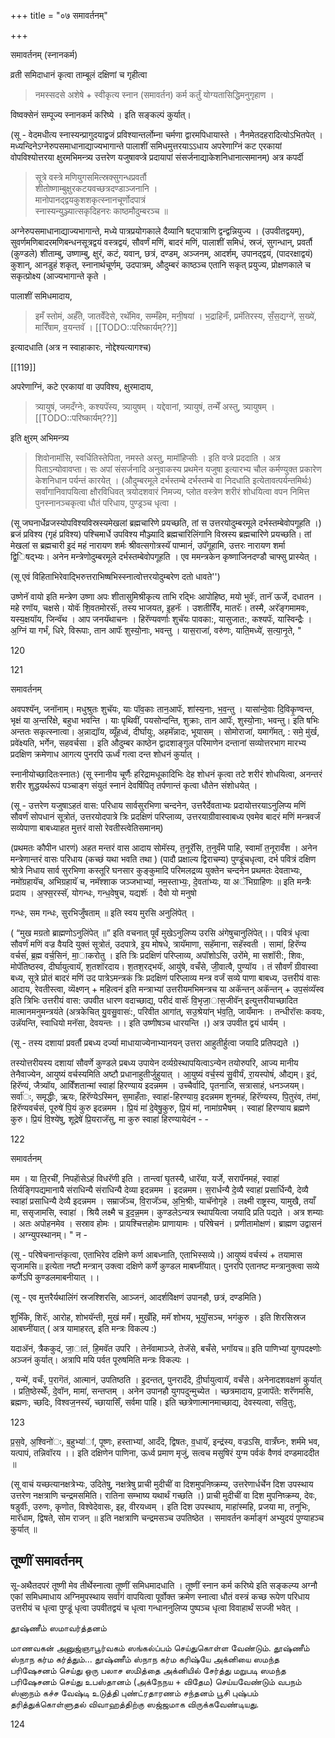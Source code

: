 +++
title = "०७ समावर्तनम्"

+++

समावर्तनम् (स्नानकर्म)

व्रती समिदाधानं कृत्वा ताम्बूलं दक्षिणां च गृहीत्वा 

> नमस्सदसे अशेषे + स्वीकृत्य स्नान (समावर्तन) कर्म कर्तुं योग्यतासिद्धिमनुगृहाण । 

विष्वक्सेनं सम्पूज्य स्नानकर्म करिष्ये । इति सङ्कल्पं कुर्यात्।

(सू - वेदमधीत्य स्नास्यन्प्रागुदयाद्व्रजं प्रविश्यान्तर्लोम्ना चर्मणा द्वारमपिधायास्ते । नैनमेतदहरादित्योऽभितपेत् । मध्यन्दिनेऽग्नेरुपसमाधानाद्याज्यभागान्ते पालाशीं समिधमुत्तरयाऽऽधाय अपरेणाग्निं कट एरकायां वोपविश्योत्तरया क्षुरमभिमन्त्र्य उत्तरेण यजुषावप्त्रे प्रदायापां संसर्जनाद्याकेशनिधानात्समानम्) अत्र कपर्दी

> सूत्रे वस्त्रे मणियुगसमित्स्रक्सुगन्धप्रवर्तौ  
शीतोष्णाम्बुक्षुरकटयवच्छत्रदण्डाञ्जनानि ।  
मानोपानद्द्वयकुशशकृत्स्नानचूर्णोदपात्रं  
स्नास्यन्युञ्ज्यात्सकृदिहनरः काष्ठमौदुम्बरञ्च ॥

अग्नेरुपसमाधानाद्याज्यभागान्ते, मध्ये पात्रप्रयोगकाले दैव्यानि षट्पात्राणि द्वन्द्वन्नियुज्य । (उपवीतद्वयम्), सुवर्णमणिबादरमणिबन्धनसूत्रद्वयं वस्त्रद्वयं, सौवर्णं मणिं, बादरं मणिं, पालाशीं समिधं, स्रजं, सुगन्धान्, प्रवर्तौ (कुण्डले) शीताम्बु, उष्णाम्बु, क्षुरं, कटं, यवान्, छत्रं, दण्डम्, अञ्जनम्, आदर्शम्, उपानद्द्वयं, (पादरक्षाद्वयं) कुशान्, आनडुहं शकृत्, स्नानार्थचूर्णम्, उदपात्रम्, औदुम्बरं काष्ठञ्च एतानि सकृत् प्रयुज्य, प्रोक्षणकाले च सकृत्प्रोक्ष्य (आज्यभागान्ते कृते । 

पालाशीं समिधमादाय, 

> इमँ स्तोमं, अर्हँते, जातवेँदेसे, रथॅमिव, सम्मँहेम, मनी॒षया॑ । भ॒द्राहिनँः, प्रमॅतिरस्य, सँ॒स॒द्यग्ने॑, स॒ख्ये॑, मारिँषाम, व॒यन्तवॅ । [[TODO::परिष्कार्यम्??]]

इत्यादधाति (अत्र न स्वाहाकारः, नोद्देश्यत्यागश्च) 

[[119]]

अपरेणाग्निं, कटे एरकायां वा उपविश्य, क्षुरमादाय,

> त्र्यायुषं, जमदँग्नेः, कश्यपॅस्य, त्र्यायुषम् । यद्देवानां, त्र्यायुषं, तन्मेँ अस्तु, त्र्यायुषम् । [[TODO::परिष्कार्यम्??]]

इति क्षुरम् अभिमन्त्र्य 

> शिवोनामॉसि, स्वर्धितिस्तेपिता, नमस्ते अस्तु, मामॉहिप्सीः । इति वप्त्रे प्रददाति । अत्र पिताऽन्योवावप्ता। सः अपां संसर्जनादि अनुवाकस्य प्रथमेन यजुषा इत्यारभ्य चौल कर्मण्युक्त प्रकारेण केशनिधान पर्यन्तं कारयेत् । (औदुम्बरमूले दर्भस्तम्बे दर्भस्तम्बे वा निदधाति इत्येतावत्पर्यन्तमिर्थः) सर्वांगानिवापयित्वा क्षौरविधिवत् त्रयोदशवारं निमज्य, प्लोत वस्त्रेण शरीरं शोधयित्वा वपन निमित्त पुनस्नानञ्चकृत्वा धौतं परिधाय, पुण्ड्रञ्च धृत्वा ।

(सू जघनार्धेव्रजस्योपविश्यविस्रस्यमेखलां ब्रह्मचारिणे प्रयच्छति, तां स उत्तरयोदुम्बरमूले दर्भस्तम्बेवोपगूहति ।) ब्रजं प्रविश्य (गृहं प्रविश्य) पश्चिमार्धे उपविश्य मौञ्ज्यादि ब्रह्मचारिलिंगानि विस्रस्य ब्रह्मचारिणे प्रयच्छति। तां मेखलां स ब्रह्मचारी इ॒दं महं नारायण शर्मः श्रीवत्सगोत्रस्यॅ पाप्मानं॑, उपॅगूहामि, उत्तरः नारायण शर्मा द्वि॒िषद्भ्यः। अनेन मन्त्रेणोदुम्बरमूले दर्भस्तम्बेवोपगूहति । एव ममन्त्रकेन कृष्णाजिनदण्डौ चाफ्सु प्रास्येत् ।

(सू एवं विहिताभिरेवाद्भिरुत्तराभिष्षभिस्स्नात्वोत्तरयोदुम्बरेण दतो धावते'')

उष्णेनॅ वायो इति मन्त्रेण उष्णा अपः शीतासुमिश्रीकृत्य ताभि रद्भिः आपोहिष्ठ, मयो भुवॅः, तानॅ ऊर्जे, दधातन । महे रणॉय, चक्षसे। योवॅः शि॒वतमोरसॅः, तस्य भाजयत, इ॒हनॅः । उशतीरिँव, मातरॅः। तस्मै, अरॅङ्गमामवः, यस्य॒क्षयॉय, जिन्वॅथ । आप जनयॅथाचनः । हिरॅण्यवर्णाः शुचॅयः पावका:, यासुजात:, कश्यपॅः, यास्विन्द्रैः । अ॒ग्निं या गर्भं, धिरे, विरूपाः, तान आपॅः शुस्यो॒नाः, भवन्तु । यास॒राजा॑, वरु॑णः, याति॒मध्ये॑, स॒त्या॒नृ॒ते, "

120


121

समावर्तनम्

अवपश्यॅन्, जनॉनाम्। मधुश्रुतः शुचॅयः, याः पॉव॒काः तान॒आपॅः, शा॑स्य॒नाः, भ॒व॒न्तु । यासा॑न्दे॒वाः दि॒विकृ॒ण्वन्त, भृक्षं या अ॒न्तरि॑क्षे, बहुधा भवन्ति । याः पृथिवीं, पयसोन्दन्ति, शुक्राः, तान आपॅः, शुस्यो॒नाः, भवन्तु। इति षभिः अन्ततः सकृत्स्नात्वा। अ॒न्नाद्यॉय, व्यूँहध्वं, दीर्घायुः, अहमॅन्नादः, भूयासम् । सोमोराजा॑, यमागॅमत्, : समे॒ मु॑र्ख, प्रवे॑क्ष्यति, भर्गेन, सहवर्चसा । इति औदुम्बर काष्ठेन द्वादशाङ्गुल परिमाणेन दन्तानां सव्योत्तरभाग मारभ्य प्रदक्षिण क्रमेणाध आगत्य पुनरपि ऊर्ध्वं गत्वा दन्त शोधनं कुर्यात् ।

स्नानीयोच्छादितःस्नातः) (सू स्नानीय चूर्णैः हरिद्रामधूकादिभिः देह शोधनं कृत्वा तटे शरीरं शोधयित्वा, अनन्तरं शरीर शुद्धयर्थरूपं पञ्चाङ्ग संयुतं स्नानं देवर्षिपितृ तर्पणान्तं कृत्वा धौतेन संशोधयेत् ।

(सू - उत्तरेण यजुषाऽहतं वास: परिधाय सार्वसुरभिणा चन्दनेन, उत्तरैर्देवताभ्यः प्रदायोत्तरयाऽनुलिप्य मणिं सौवर्णं सोपधानं सूत्रोतं, उत्तरयोदपात्रे त्रिः प्रदक्षिणं परिप्लाव्य, उत्तरयाग्रीवास्वाबध्य एवमेव बादरं मणिं मन्त्रवर्जं सव्येपाणा बाबध्याहत मुत्तरं वासो रेवतीस्त्वेतिसमानम्)

(प्रथमतः कौपीन धारणं) अहत मन्तरं वास आदाय सोमॅस्य, त॒नूरॅसि, त॒नुवँमे पाहि, स्वामॉ त॒नूरावँश । अनेन मन्त्रेणान्तरं वासः परिधाय (कच्छं यथा भवति तथा ) (पादौ प्रक्षाल्य द्विराचम्य) पुण्डूंचधृत्वा, दर्भ पवित्रं दक्षिण श्रोत्रे निधाय सार्व सुरभिणा कस्तूरि घनसार कुङ्कुमादि परिमलद्रव्य युक्तेन चन्दनेन प्रथमतः देवताभ्यः, नमो॑ग्रहायॅच, अभिग्रहायॅ च, नमॅश्शाक जञ्जभाभ्यां, नम॒स्ताभ्यः॒, दे॒वता॑भ्यः, या अॅभिग्राहिणः ॥ इति मन्त्रैः प्रदाय । अ॒फ्स॒रस्सॅ, योगन्धः, गन्ध॒वेषुच, यद्यशॅः । दैवो यो मनुषो

गन्धः, सम गन्धः, सुरभिजुँषताम् ॥ इति स्वय मुरसि अनुलिंपेत् ।




( “मुख मग्रतो ब्राह्मणोऽनुलिंपेत् ॥” इति वचनात् पूर्वं मुखेऽनुलिप्य उरसि अंगेषुचानुलिंपेत्।। पवित्रं धृत्वा सौवर्णं मणिं वज्र वैयदि युक्तं सूत्रोतं, उदपात्रे, इ॒य मोषधे, त्रायॅमाणा, सहॅमाना, सहॅस्वती । सामा॑, हिरॅण्य वर्चसंं, ब्र॒ह्म वर्च॒सिनं, मा॒ाकरोतु । इति त्रिः प्रदक्षिणं परिप्लाव्य, अपॉशोऽसि, उरोंमे, मा सशॉरी:, शिवः, मोपॅतिष्ठस्व, दीर्घायुत्वायॅ, श॒तशॉरदाय। श॒तश॒रद्भयॅः, आयु॑षे, वचँसे, जी॒वात्वै, पुण्यॉय । तं सौवर्णं ग्रीवास्वा बध्य, सूत्रे प्रोतं बादरं मणिं उद पात्रेऽमन्त्रकं त्रिः प्रदक्षिणं परिप्लाव्य मन्त्र वर्जं सव्ये पाणा बाबध्य, उत्तरीयं वासः आदाय, रेवतीस्त्वा, व्यॆक्ष्णन् + महित्वनं इति मन्त्राभ्यां उत्तरीयमभिमन्त्रच या अकॅन्तन् अकॅन्तन् + उप॒संव्यॅस्व इति त्रिभिः उत्तरीयं वास: उपवीत धारण वदाच्छाद्य, परीदं वासॅः वि॒भृजा॒ास॒जीवॅन् इत्युत्तरीयाच्छादित मात्मानमनुमन्त्रयंते (अत्रकेचित् यु॒वसु॒वासः॑:, परिवीत आगा॑त्, सउ॒श्रेया॑न् भ॑व॒ति॒, जायँमानः । तन्धीरॉसः कवयः, उन्नॅयन्ति, स्वाधियो मनॅसा, देवयन्तः ।। इति उष्णीषञ्च धारयन्ति ।) अत्र उपवीत द्वयं धार्यम् ।

(सू - तस्य दशायां प्रवर्तौ प्रबध्य दर्ज्या माधायाज्येनाभ्यानयन् उत्तरा आहुतीर्हुत्वा जयादि प्रतिपद्यते ।)

तस्योत्तरीयस्य दशायां सौवर्णे कुण्डले प्रबध्य उपायेन दर्व्यग्रेस्थापयित्वाऽन्येन तयोरुपरि, आज्य मानीय तेनैवाज्येन, आयुष्यं वर्चस्यमिति अष्टौ प्रधानाहुतीर्जुहुयात् । आ॒युष्यं वर्च॒स्य॑ सु॒वीर्यं, रा॒यस्पोषं॑, औद्यम्। इ॒दं, हिरॅण्यं, जैत्र्यॉय, आविँशतान्मां स्वाहा॑ हिरण्याय इदन्नमम । उच्चैर्वादि, पृतनाजि, सत्रासाहं, धनञ्जयम्। सर्वा॑ः, समृद्धीः, ऋयः, हिरॅण्येऽस्मिन्, स॒माहँताः, स्वाहा॑-हिरण्याय॒ इदन्नमम शुनमहं, हिरॅण्यस्य, पि॒तुरंव, त॑मा॑, हिरॅण्यवर्चसं, पूरुषे॑ पि॒यं कुरु इदन्नमम । प्रि॒यं मा॑ दे॒वेषु॒कुरु, प्रि॒यं मा॑, नामा॑ग्रभैषम् । स्वाहा॑ हिरण्याय ब्रह्मणे कुरु। प्रि॒यं वि॒श्ये॑षु, शूद्रेषे॑ प्रि॒यराजॅसु, मा कुरु स्वाहा॑ हिरण्यायेदंन - -

122


समावर्तनम्

मम । या ति॒रची॑, निपहाॅसेऽहं विधरॅणी इति । तान्त्वा॑ घृ॒तस्यै, धारॅया, यर्जे, सरापॅनमहं, स्वाहा॑ तिर्यङ्गिपद्यमानायै संराधिन्यै संराधिन्यै देव्या इदन्नमम । इदन्नमम। स॒रार्धन्यै दे॒व्यै स्वाहा॑ प्रसार्धिन्यै, देव्यै स्वाहा॑ प्रसाधिन्यै देव्यै इदन्नमम । सम्राजॅञ्च, वि॒राजॅञ्च, अ॒भि॒श्रीः, याचॅनोगृहे । लक्ष्मी राष्ट्रस्य, यामुखै, तयाँ मा, ससृजामसि, स्वाहा॑ । श्रियै लक्ष्मै च इ॒द॒न्न॒मम। कुण्डलेऽन्यत्र स्थापयित्वा जयादि प्रति पद्यते । अत्र शम्याः । अतः अपोहनमेव । सस्राव होमः । प्रायश्चित्तहोमः प्राणायामः । परिषेचनं । प्रणीतामोक्षणं। ब्राह्मण उद्वासनं । अग्न्युपस्थानम्। " न -

(सू - परिषेचनान्तंकृत्वा, एताभिरेव दक्षिणे कर्ण आबध्नाति, एताभिस्सव्ये।) आयुष्यं वर्चस्यं + तयामास सृजामसि॥ इत्येता नष्टौ मन्त्रान् उक्त्वा दक्षिणे कर्णे कुण्डल माबघ्नींयात्। पुनरपि एतानष्ट मन्त्रानुक्त्वा सव्ये कर्णेऽपि कुण्डलमाबनीयात् ।।

(सू - एव मुत्तरैर्यथालिंगं स्रजश्शिरसि, आञ्जनं, आदर्शवेिक्षणं उपानहौ, छत्रं, दण्डमिति )

शुभिँके, शिरॅः, आरोह, शोभयॅन्ती, मुखं ममँ। मुखँहि, ममॅ शोभय, भूयॉुसञ्च, भगंकुरु । इति शिरसिस्रज आबघ्नींयात् ( अत्र यामाहरत्, इति मन्त्रः विकल्प :)

यदाॲनं, त्रैककुदं, जा॒ातं, हि॒मवॅत उपरि । तेनॅवामाञ्जे, तेजॅसे, बचँसे, भगॉयच॥ इति पाणिभ्यां युगपदक्ष्णोः अञ्जनं कुर्यात्। अत्रापि मयि पर्वत पूरुषमिति मन्त्रः विकल्पः ।

, यन्मे॑, वचँः, प॒रागॆतं, आत्मानं, उपतिष्ठति । इ॒दन्तत्, पुनरादँदे, दी॒र्घायुत्वायॅ, वचँसे। अनेनादशवक्षणं कुर्यात् । प्रति॒ष्ठेस्थेँः, दे॒वॉन, मामा॑, सन्तप्तम् । अनेन उपानहौ युगपदुन्मुच्येत । च्छत्रमादाय, प्र॒जापॅते: शरॅणमसि, ब्रह्मणः, च्छदिः, विश्वज॒नस्यॅ, च्छायासिँ, सर्वमा पाहि। इति च्छत्रेणात्मानमाच्छाद्य, देवस्यत्वा, सवि॒तुः,

123




प्र॒स॒वे, अ॒श्विनो॑ः, ब॒हुभ्यां॑ां, पूष्णः, हस्ताभ्यां, आदँदे, द्विषतः, व॒धायॅ, इन्द्र॑स्य, वज्रऽसि, वात्रँघ्नः, शर्म॑मे भव, यत्पापं, तन्निवॉरय ।। इति दक्षिणेन पाणिना, ऊर्ध्व प्रमाण मृजुं, सत्वच मसुषिरं युग्म पर्वकं वैणवं दण्डमाददीत ॥

(सू वाचं यच्छत्यानक्षत्रेभ्यः, उदितेषु, नक्षत्रेषु प्राची मुदीचीं वा दिशमुपनिष्क्रम्य, उत्तरेणार्धर्चेन दिश उपस्थाय उत्तरेण नक्षत्राणि चन्द्रमसमिति। रातिना सम्भाष्य यथार्थं गच्छति ।) प्राची मुदीचीं वा दिश मुपनिष्क्रम्य, देवः, षडुर्वीः, उरुणः, कृणोत, विश्वेदेवासः, इह, वीरयध्वम् । इति दिश उपस्थाय, माहा॑स्महि, प्रजया मा, तनूभिः, मारॅधाम, द्विषते, सोम राजन् ॥ इति नक्षत्राणि चन्द्रमसञ्च उपतिष्ठेत । समावर्तन कर्माङ्गं अभ्युदयं पुण्याहञ्च कुर्यात् ॥

## तूष्णीं समावर्तनम्

सू-अथैतदपरं तूष्णी मेव तीर्थेस्नात्वा तूष्णीं समिधमादधाति । तूष्णीं स्नान कर्म करिष्ये इति सङ्कल्प्य अग्नौ एकां समिधमाधाय अग्निमुपस्थाय सर्वांगं वापयित्वा पूर्वोक्त क्रमेण स्नात्वा धौतं वस्त्रं कच्छ रूपेण परिधाय उत्तरीयं च धृत्वा पुण्डूं धृत्वा उपवीतद्वयं च धृत्वा गन्धाननुलिप्य पुष्पञ्च धृत्वा विवाहार्थं सज्जी भवेत् ।

தூஷ்ணீம் ஸமாவர்த்தனம்

மாணவகன் அனுஜ்ஞாபூர்வகம் ஸங்கல்ப்பம் செய்துகொள்ள வேண்டும். தூஷ்ணீம் ஸ்நாந கர்ம கர்த்தும்... தூஷ்ணீம் ஸ்நாந கர்ம கரிஷ்யே அக்னியை ஸமந்த பரிஷேசனம் செய்து ஒரு பலாச ஸமித்தை அக்னியில் சேர்த்து மறுபடி ஸமந்த பரிஷேசனம் செய்து உபஸ்தானம் (அக்நேநய + விதேம) செய்யவேண்டும் வபநம் ஸ்னாநம் கச்ச வேஷ்டி உடுத்தி புண்ட்ரதாரணம் சந்தனம் பூசி புஷ்பம் தரித்துக்கொள்ளுதல் விவாஹத்திற்கு ஸஜ்ஜமாக விருக்கவேண்டியது.

124
